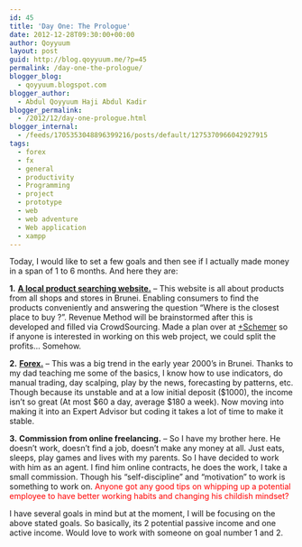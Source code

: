 ```yaml
---
id: 45
title: 'Day One: The Prologue'
date: 2012-12-28T09:30:00+00:00
author: Qoyyuum
layout: post
guid: http://blog.qoyyuum.me/?p=45
permalink: /day-one-the-prologue/
blogger_blog:
  - qoyyuum.blogspot.com
blogger_author:
  - Abdul Qoyyuum Haji Abdul Kadir
blogger_permalink:
  - /2012/12/day-one-prologue.html
blogger_internal:
  - /feeds/1705353048896399216/posts/default/1275370966042927915
tags:
  - forex
  - fx
  - general
  - productivity
  - Programming
  - project
  - prototype
  - web
  - web adventure
  - Web application
  - xampp
---
```

Today, I would like to set a few goals and then see if I actually made money in a span of 1 to 6 months. And here they are:

**1.** <a href="http://blog.qoyyuum.me/2012/09/weekend-web-project.html" target="_blank"><b>A local product searching website.</b></a> &#8211; This website is all about products from all shops and stores in Brunei. Enabling consumers to find the products conveniently and answering the question &#8220;Where is the closest place to buy <Insert Product name>?&#8221;. Revenue Method will be brainstormed after this is developed and filled via CrowdSourcing. Made a plan over at&nbsp;<a href="http://plus.google.com/102146313345435500422" target="_blank">+Schemer</a>&nbsp;so if anyone is interested in working on this web project, we could split the profits&#8230; Somehow.

**2.** **[Forex.](http://blog.qoyyuum.me/2012/05/fx-building-my-ea.html)** &#8211; This was a big trend in the early year 2000&#8217;s in Brunei. Thanks to my dad teaching me some of the basics, I know how to use indicators, do manual trading, day scalping, play by the news, forecasting by patterns, etc. Though because its unstable and at a low initial deposit ($1000), the income isn&#8217;t so great (At most $60 a day, average $180 a week). Now moving into making it into an Expert Advisor but coding it takes a lot of time to make it stable.

**3.** **Commission from online freelancing.** &#8211; So I have my brother here. He doesn&#8217;t work, doesn&#8217;t find a job, doesn&#8217;t make any money at all. Just eats, sleeps, play games and lives with my parents. So I have decided to work with him as an agent. I find him online contracts, he does the work, I take a small commission. Though his &#8220;self-discipline&#8221; and &#8220;motivation&#8221; to work is something to work on. <span style="color: red;">Anyone got any good tips on whipping up a potential employee to have better working habits and changing his childish mindset?</span>

I have several goals in mind but at the moment, I will be focusing on the above stated goals. So basically, its 2 potential passive income and one active income. Would love to work with someone on goal number 1 and 2.
